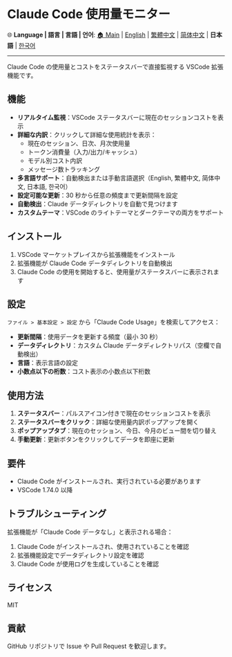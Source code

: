 # Claude Code 使用量モニター

🌐 **Language | 語言 | 言語 | 언어**: [🏠 Main](README.md) | [English](README-en.md) | [繁體中文](README-zh-TW.md) | [简体中文](README-zh-CN.md) | **日本語** | [한국어](README-ko.md)

---

Claude Code の使用量とコストをステータスバーで直接監視する VSCode 拡張機能です。

## 機能

- **リアルタイム監視**：VSCode ステータスバーに現在のセッションコストを表示
- **詳細な内訳**：クリックして詳細な使用統計を表示：
  - 現在のセッション、日次、月次使用量
  - トークン消費量（入力/出力/キャッシュ）
  - モデル別コスト内訳
  - メッセージ数トラッキング
- **多言語サポート**：自動検出または手動言語選択（English, 繁體中文, 简体中文, 日本語, 한국어）
- **設定可能な更新**：30 秒から任意の頻度まで更新間隔を設定
- **自動検出**：Claude データディレクトリを自動で見つけます
- **カスタムテーマ**：VSCode のライトテーマとダークテーマの両方をサポート

## インストール

1. VSCode マーケットプレイスから拡張機能をインストール
2. 拡張機能が Claude Code データディレクトリを自動検出
3. Claude Code の使用を開始すると、使用量がステータスバーに表示されます

## 設定

`ファイル > 基本設定 > 設定` から「Claude Code Usage」を検索してアクセス：

- **更新間隔**：使用データを更新する頻度（最小 30 秒）
- **データディレクトリ**：カスタム Claude データディレクトリパス（空欄で自動検出）
- **言語**：表示言語の設定
- **小数点以下の桁数**：コスト表示の小数点以下桁数

## 使用方法

1. **ステータスバー**：パルスアイコン付きで現在のセッションコストを表示
2. **ステータスバーをクリック**：詳細な使用量内訳ポップアップを開く
3. **ポップアップタブ**：現在のセッション、今日、今月のビュー間を切り替え
4. **手動更新**：更新ボタンをクリックしてデータを即座に更新

## 要件

- Claude Code がインストールされ、実行されている必要があります
- VSCode 1.74.0 以降

## トラブルシューティング

拡張機能が「Claude Code データなし」と表示される場合：

1. Claude Code がインストールされ、使用されていることを確認
2. 拡張機能設定でデータディレクトリ設定を確認
3. Claude Code が使用ログを生成していることを確認

## ライセンス

MIT

## 貢献

GitHub リポジトリで Issue や Pull Request を歓迎します。